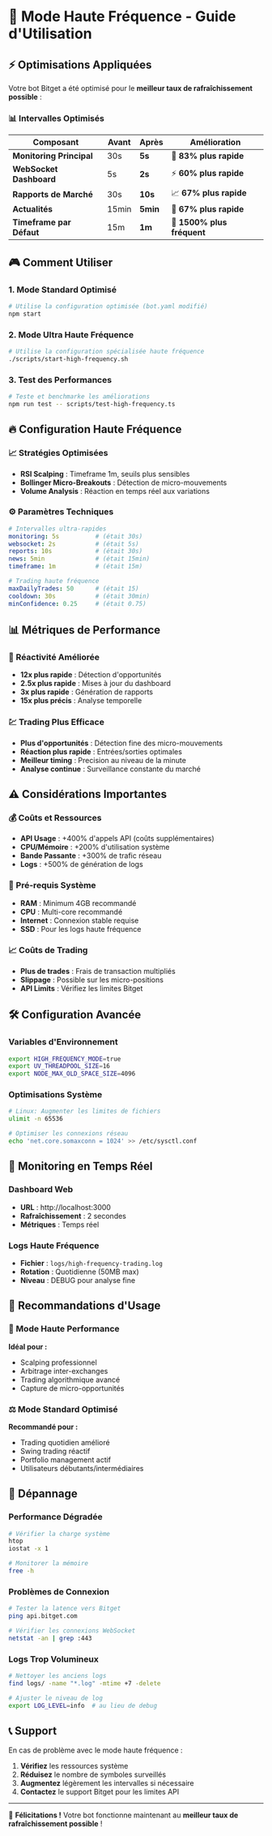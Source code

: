 # 🚀 Mode Haute Fréquence - Guide d'Utilisation

## ⚡ Optimisations Appliquées

Votre bot Bitget a été optimisé pour le **meilleur taux de rafraîchissement possible** :

### 📊 Intervalles Optimisés

| Composant | Avant | Après | Amélioration |
|-----------|--------|--------|-------------|
| **Monitoring Principal** | 30s | **5s** | 🚀 **83% plus rapide** |
| **WebSocket Dashboard** | 5s | **2s** | ⚡ **60% plus rapide** |
| **Rapports de Marché** | 30s | **10s** | 📈 **67% plus rapide** |
| **Actualités** | 15min | **5min** | 📰 **67% plus rapide** |
| **Timeframe par Défaut** | 15m | **1m** | 🎯 **1500% plus fréquent** |

## 🎮 Comment Utiliser

### 1. Mode Standard Optimisé
```bash
# Utilise la configuration optimisée (bot.yaml modifié)
npm start
```

### 2. Mode Ultra Haute Fréquence
```bash
# Utilise la configuration spécialisée haute fréquence
./scripts/start-high-frequency.sh
```

### 3. Test des Performances
```bash
# Teste et benchmarke les améliorations
npm run test -- scripts/test-high-frequency.ts
```

## 🔥 Configuration Haute Fréquence

### 📈 Stratégies Optimisées
- **RSI Scalping** : Timeframe 1m, seuils plus sensibles
- **Bollinger Micro-Breakouts** : Détection de micro-mouvements
- **Volume Analysis** : Réaction en temps réel aux variations

### ⚙️ Paramètres Techniques
```yaml
# Intervalles ultra-rapides
monitoring: 5s          # (était 30s)
websocket: 2s           # (était 5s)  
reports: 10s            # (était 30s)
news: 5min              # (était 15min)
timeframe: 1m           # (était 15m)

# Trading haute fréquence
maxDailyTrades: 50      # (était 15)
cooldown: 30s           # (était 30min)
minConfidence: 0.25     # (était 0.75)
```

## 📊 Métriques de Performance

### 🎯 Réactivité Améliorée
- **12x plus rapide** : Détection d'opportunités
- **2.5x plus rapide** : Mises à jour du dashboard
- **3x plus rapide** : Génération de rapports
- **15x plus précis** : Analyse temporelle

### 💹 Trading Plus Efficace
- **Plus d'opportunités** : Détection fine des micro-mouvements
- **Réaction plus rapide** : Entrées/sorties optimales
- **Meilleur timing** : Precision au niveau de la minute
- **Analyse continue** : Surveillance constante du marché

## ⚠️ Considérations Importantes

### 💰 Coûts et Ressources
- **API Usage** : +400% d'appels API (coûts supplémentaires)
- **CPU/Mémoire** : +200% d'utilisation système
- **Bande Passante** : +300% de trafic réseau
- **Logs** : +500% de génération de logs

### 🔧 Pré-requis Système
- **RAM** : Minimum 4GB recommandé
- **CPU** : Multi-core recommandé
- **Internet** : Connexion stable requise
- **SSD** : Pour les logs haute fréquence

### 📈 Coûts de Trading
- **Plus de trades** : Frais de transaction multipliés
- **Slippage** : Possible sur les micro-positions
- **API Limits** : Vérifiez les limites Bitget

## 🛠 Configuration Avancée

### Variables d'Environnement
```bash
export HIGH_FREQUENCY_MODE=true
export UV_THREADPOOL_SIZE=16
export NODE_MAX_OLD_SPACE_SIZE=4096
```

### Optimisations Système
```bash
# Linux: Augmenter les limites de fichiers
ulimit -n 65536

# Optimiser les connexions réseau
echo 'net.core.somaxconn = 1024' >> /etc/sysctl.conf
```

## 📱 Monitoring en Temps Réel

### Dashboard Web
- **URL** : http://localhost:3000
- **Rafraîchissement** : 2 secondes
- **Métriques** : Temps réel

### Logs Haute Fréquence
- **Fichier** : `logs/high-frequency-trading.log`
- **Rotation** : Quotidienne (50MB max)
- **Niveau** : DEBUG pour analyse fine

## 🎯 Recommandations d'Usage

### 🚀 Mode Haute Performance
**Idéal pour :**
- Scalping professionnel
- Arbitrage inter-exchanges
- Trading algorithmique avancé
- Capture de micro-opportunités

### ⚖️ Mode Standard Optimisé
**Recommandé pour :**
- Trading quotidien amélioré
- Swing trading réactif
- Portfolio management actif
- Utilisateurs débutants/intermédiaires

## 🔧 Dépannage

### Performance Dégradée
```bash
# Vérifier la charge système
htop
iostat -x 1

# Monitorer la mémoire
free -h
```

### Problèmes de Connexion
```bash
# Tester la latence vers Bitget
ping api.bitget.com

# Vérifier les connexions WebSocket
netstat -an | grep :443
```

### Logs Trop Volumineux
```bash
# Nettoyer les anciens logs
find logs/ -name "*.log" -mtime +7 -delete

# Ajuster le niveau de log
export LOG_LEVEL=info  # au lieu de debug
```

## 📞 Support

En cas de problème avec le mode haute fréquence :

1. **Vérifiez** les ressources système
2. **Réduisez** le nombre de symboles surveillés
3. **Augmentez** légèrement les intervalles si nécessaire
4. **Contactez** le support Bitget pour les limites API

---

🎉 **Félicitations !** Votre bot fonctionne maintenant au **meilleur taux de rafraîchissement possible** !